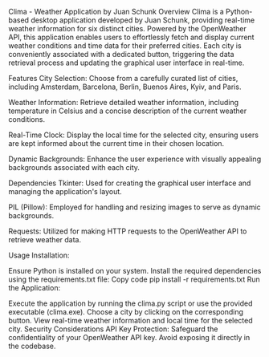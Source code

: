 Clima - Weather Application by Juan Schunk
Overview
Clima is a Python-based desktop application developed by Juan Schunk, providing real-time weather information for six distinct cities. Powered by the OpenWeather API, this application enables users to effortlessly fetch and display current weather conditions and time data for their preferred cities. Each city is conveniently associated with a dedicated button, triggering the data retrieval process and updating the graphical user interface in real-time.

Features
City Selection: Choose from a carefully curated list of cities, including Amsterdam, Barcelona, Berlin, Buenos Aires, Kyiv, and Paris.

Weather Information: Retrieve detailed weather information, including temperature in Celsius and a concise description of the current weather conditions.

Real-Time Clock: Display the local time for the selected city, ensuring users are kept informed about the current time in their chosen location.

Dynamic Backgrounds: Enhance the user experience with visually appealing backgrounds associated with each city.

Dependencies
Tkinter: Used for creating the graphical user interface and managing the application's layout.

PIL (Pillow): Employed for handling and resizing images to serve as dynamic backgrounds.

Requests: Utilized for making HTTP requests to the OpenWeather API to retrieve weather data.

Usage
Installation:

Ensure Python is installed on your system.
Install the required dependencies using the requirements.txt file:
Copy code
pip install -r requirements.txt
Run the Application:

Execute the application by running the clima.py script or use the provided executable (clima.exe).
Choose a city by clicking on the corresponding button.
View real-time weather information and local time for the selected city.
Security Considerations
API Key Protection: Safeguard the confidentiality of your OpenWeather API key. Avoid exposing it directly in the codebase.
